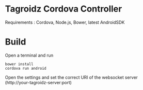 Tagroidz Cordova Controller
===========================

Requirements : Cordova, Node.js, Bower, latest AndroidSDK

# Build

Open a terminal and run

	bower install
	cordova run android

Open the settings and set the correct URI of the websocket server (http://your-tagroidz-server:port)
